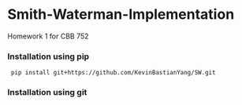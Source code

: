 # Smith-Waterman-Implementation
Homework 1 for CBB 752

### Installation using pip
~~~~~~~~~~~~~~~~
 pip install git+https://github.com/KevinBastianYang/SW.git
~~~~~~~~~~~~~~~~
### Installation using git

